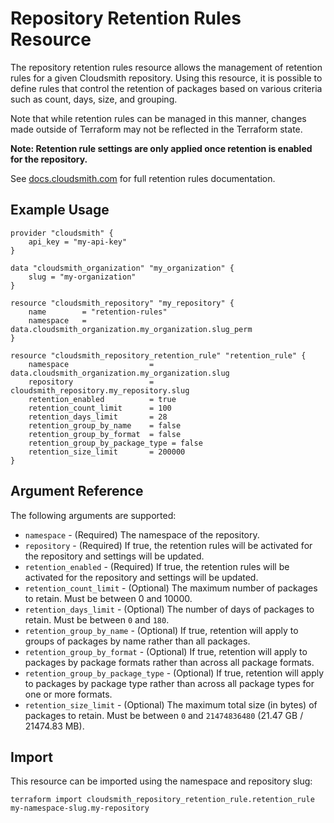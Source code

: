 # Repository Retention Rules Resource

The repository retention rules resource allows the management of retention rules for a given Cloudsmith repository. Using this resource, it is possible to define rules that control the retention of packages based on various criteria such as count, days, size, and grouping.

Note that while retention rules can be managed in this manner, changes made outside of Terraform may not be reflected in the Terraform state.

**Note: Retention rule settings are only applied once retention is enabled for the repository.**

See [docs.cloudsmith.com](https://docs.cloudsmith.com/artifact-management/retention-rules) for full retention rules documentation.

## Example Usage

```hcl
provider "cloudsmith" {
    api_key = "my-api-key"
}

data "cloudsmith_organization" "my_organization" {
    slug = "my-organization"
}

resource "cloudsmith_repository" "my_repository" {
    name        = "retention-rules"
    namespace   = data.cloudsmith_organization.my_organization.slug_perm
}

resource "cloudsmith_repository_retention_rule" "retention_rule" {
    namespace                  = data.cloudsmith_organization.my_organization.slug
    repository                 = cloudsmith_repository.my_repository.slug
    retention_enabled          = true
    retention_count_limit      = 100
    retention_days_limit       = 28
    retention_group_by_name    = false
    retention_group_by_format  = false
    retention_group_by_package_type = false
    retention_size_limit       = 200000
}
```

## Argument Reference

The following arguments are supported:

* `namespace` - (Required) The namespace of the repository.
* `repository` - (Required) If true, the retention rules will be activated for the repository and settings will be updated.
* `retention_enabled` - (Required) If true, the retention rules will be activated for the repository and settings will be updated.
* `retention_count_limit` - (Optional) The maximum number of packages to retain. Must be between 0 and 10000.
* `retention_days_limit` - (Optional) The number of days of packages to retain. Must be between `0` and `180`.
* `retention_group_by_name` - (Optional) If true, retention will apply to groups of packages by name rather than all packages.
* `retention_group_by_format` - (Optional) If true, retention will apply to packages by package formats rather than across all package formats.
* `retention_group_by_package_type` - (Optional) If true, retention will apply to packages by package type rather than across all package types for one or more formats.
* `retention_size_limit` - (Optional) The maximum total size (in bytes) of packages to retain. Must be between `0` and `21474836480` (21.47 GB / 21474.83 MB).

## Import

This resource can be imported using the namespace and repository slug:

```shell
terraform import cloudsmith_repository_retention_rule.retention_rule my-namespace-slug.my-repository
```
